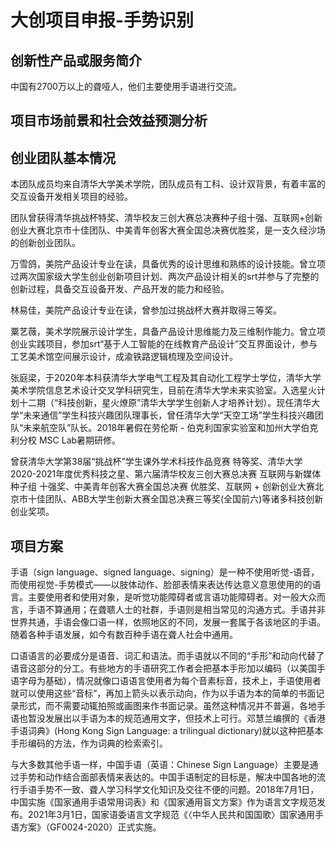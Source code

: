 # 大创项目申报-手势识别



## 创新性产品或服务简介

中国有2700万以上的聋哑人，他们主要使用手语进行交流。



## 项目市场前景和社会效益预测分析



## 创业团队基本情况

本团队成员均来自清华大学美术学院，团队成员有工科、设计双背景，有着丰富的交互设备开发相关项目的经验。

团队曾获得清华挑战杯特奖、清华校友三创大赛总决赛种子组十强、互联网+创新创业大赛北京市十佳团队、中美青年创客大赛全国总决赛优胜奖，是一支久经沙场的创新创业团队。

万雪鸽，美院产品设计专业在读，具备优秀的设计思维和熟练的设计技能。曾立项过两次国家级大学生创业创新项目计划、两次产品设计相关的srt并参与了完整的创新过程，具备交互设备开发、产品开发的能力和经验。

林易佳，美院产品设计专业在读，曾参加过挑战杯大赛并取得三等奖。

粟艺薇，美术学院展示设计学生，具备产品设计思维能力及三维制作能力。曾立项创业实践项目，参加srt“基于人工智能的在线教育产品设计”交互界面设计，参与工艺美术馆空间展示设计，成渝铁路逻辑梳理及空间设计。

张庭梁，于2020年本科获清华大学电气工程及其自动化工程学士学位，清华大学美术学院信息艺术设计交叉学科研究生，目前在清华大学未来实验室。入选星火计划十二期（“科技创新，星火燎原”清华大学学生创新人才培养计划）。现任清华大学“未来通信”学生科技兴趣团队理事长，曾任清华大学“天空工场”学生科技兴趣团队“未来航空队”队长。2018年暑假在劳伦斯 - 伯克利国家实验室和加州大学伯克利分校 MSC Lab暑期研修。

曾获清华大学第38届“挑战杯”学生课外学术科技作品竞赛 特等奖、清华大学2020-2021年度优秀科技之星、第六届清华校友三创大赛总决赛 互联网与新媒体 种子组 十强奖、中美青年创客大赛全国总决赛 优胜奖、互联网 + 创新创业大赛北京市十佳团队、ABB大学生创新大赛全国总决赛三等奖(全国前六)等诸多科技创新创业奖项。



## 项目方案

手语（sign language、signed language、signing）是一种不使用听觉-语音，而使用视觉-手势模式——以肢体动作、脸部表情来表达传达意义意思使用的的语言。主要使用者和使用对象，是听觉功能障碍者或言语功能障碍者。对一般大众而言，手语不算通用；在聋聩人士的社群，手语则是相当常见的沟通方式。手语并非世界共通，手语会像口语一样，依照地区的不同，发展一套属于各该地区的手语。随着各种手语发展，如今有数百种手语在聋人社会中通用。

口语语言的必要成分是语音、词汇和语法。而手语就以不同的“手形”和动向代替了语音这部分的分工。有些地方的手语研究工作者会把基本手形加以编码（以美国手语字母为基础），情况就像口语语言使用者为每个音素标音，技术上，手语使用者就可以使用这些“音标”，再加上箭头以表示动向，作为以手语为本的简单的书面记录形式，而不需要动辄拍照或画图来作书面记录。虽然这种情况并不普遍，各地手语也暂没发展出以手语为本的规范通用文字，但技术上可行。邓慧兰编撰的《香港手语词典》(Hong Kong Sign Language: a trilingual dictionary)就以这种把基本手形编码的方法，作为词典的检索索引。

与大多数其他手语一样，中国手语（英语：Chinese Sign Language）主要是通过手势和动作结合面部表情来表达的。中国手语制定的目标是，解决中国各地的流行手语手势不一致、聋人学习科学文化知识及交往不便的问题。2018年7月1日，中国实施《国家通用手语常用词表》和《国家通用盲文方案》作为语言文字规范发布。2021年3月1日，国家语委语言文字规范《〈中华人民共和国国歌〉国家通用手语方案》（GF0024-2020）正式实施。